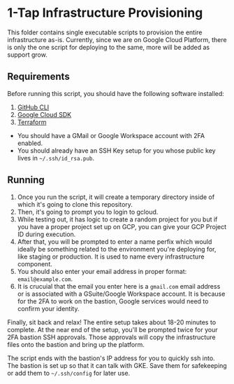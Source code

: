 # 1-Tap Infrastructure Provisioning

This folder contains single executable scripts to provision the entire infrastructure as-is.
Currently, since we are on Google Cloud Platform, there is only the one script for deploying to the same, more will be added as support grow.

## Requirements

Before running this script, you should have the following software installed:
1. [GitHub CLI](https://cli.github.com/)
2. [Google Cloud SDK](https://cloud.google.com/sdk/docs/install)
3. [Terraform](https://www.terraform.io/)

- You should have a GMail or Google Workspace account with 2FA enabled.
- You should already have an SSH Key setup for you whose public key lives in `~/.ssh/id_rsa.pub`.

## Running

1. Once you run the script, it will create a temporary directory inside of which it's going to clone this repository.
2. Then, it's going to prompt you to login to gcloud.
3. While testing out, it has logic to create a random project for you but if you have a proper project set up on GCP, you can give your GCP Project ID during execution.
4. After that, you will be prompted to enter a name perfix which would ideally be something related to the environment you're deploying for, like staging or production. It is used to name every infrastructure component.
5. You should also enter your email address in proper format: `email@example.com`. 
6. It is crucuial that the email you enter here is a `gmail.com` email address or is associated with a GSuite/Google Workspace account. It is because for the 2FA to work on the bastion, Google services would need to confirm your identity.

Finally, sit back and relax!
The entire setup takes about 18-20 minutes to complete. 
At the near end of the setup, you'll be prompted twice for your 2FA bastion SSH approvals. 
Those approvals will copy the infrastructure files onto the bastion and bring up the platform.

The script ends with the bastion's IP address for you to quickly ssh into.
The bastion is set up so that it can talk with GKE.
Save them for safekeeping or add them to `~/.ssh/config` for later use.
